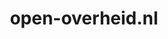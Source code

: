 ---
layout: post
title:  "open-overheid.nl"
internal_url:  "/data/open-overheid.nl.html"
categories: dutchgov
---